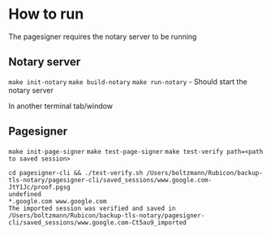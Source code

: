 # How to run

The pagesigner requires the notary server to be running

## Notary server

`make init-notary`
`make build-notary`
`make run-notary` - Should start the notary server

In another terminal tab/window

## Pagesigner

`make init-page-signer`
`make test-page-signer`
`make test-verify path=<path to saved session>`

```make test-verify path=/Users/boltzmann/Rubicon/backup-tls-notary/pagesigner-cli/saved_sessions/www.google.com-JtY1Jc
cd pagesigner-cli && ./test-verify.sh /Users/boltzmann/Rubicon/backup-tls-notary/pagesigner-cli/saved_sessions/www.google.com-JtY1Jc/proof.pgsg
undefined
*.google.com www.google.com
The imported session was verified and saved in  /Users/boltzmann/Rubicon/backup-tls-notary/pagesigner-cli/saved_sessions/www.google.com-Ct5au9_imported
```
